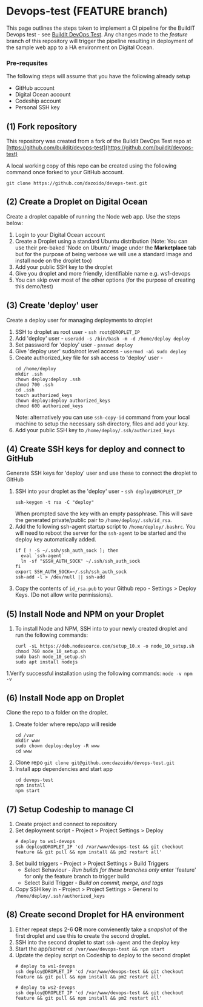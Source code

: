 # Devops-test (FEATURE branch)

This page outlines the steps taken to implement a CI pipeline for the BuildIT Devops test - see [BuildIt DevOps Test](README_BUILDIT.md).
Any changes made to the _feature_ branch of this repository will trigger the pipeline resulting in deployment of the sample
web app to a HA environment on Digital Ocean.

### Pre-requsites
The following steps will assume that you have the following already setup
 * GitHub account
 * Digital Ocean account
 * Codeship account
 * Personal SSH key

## (1) Fork repository
This repository was created from a fork of the BuildIt DevOps Test repo at [https://github.com/buildit/devops-test](https://github.com/buildit/devops-test)

A local working copy of this repo can be created using the following command once forked to your GitHub account.
```
git clone https://github.com/dazoido/devops-test.git
```

## (2) Create a Droplet on Digital Ocean
Create a droplet capable of running the Node web app. Use the steps below:

1. Login to your Digital Ocean account
1. Create a Droplet using a standard Ubuntu distribution (Note: You can use their pre-baked 'Node on Ubuntu' image under the __Marketplace__ tab but for the purpose of being verbose we will use a standard image and install node on the droplet too)
1. Add your public SSH key to the droplet
1. Give you droplet and more friendly, identifiable name e.g. ws1-devops
1. You can skip over most of the other options (for the purpose of creating this demo/test)


## (3) Create 'deploy' user
Create a deploy user for managing deployments to droplet

1. SSH to droplet as root user - `ssh root@DROPLET_IP`
1. Add 'deploy' user - `useradd -s /bin/bash -m -d /home/deploy deploy`
1. Set password for 'deploy' user - `passwd deploy`
1. Give 'deploy user' sudo/root level access - `usermod -aG sudo deploy`
1. Create authorized_key file for ssh access to 'deploy' user -
    ```
    cd /home/deploy
    mkdir .ssh
    chown deploy:deploy .ssh
    chmod 700 .ssh
    cd .ssh
    touch authorized_keys
    chown deploy:deploy authorized_keys
    chmod 600 authorized_keys
    ```
    Note: alternatively you can use `ssh-copy-id` command from your local machine to setup the necessary ssh directory, files and add your     key.
1. Add your public SSH key to `/home/deploy/.ssh/authorized_keys`


## (4) Create SSH keys for deploy and connect to GitHub
Generate SSH keys for 'deploy' user and use these to connect the droplet to GitHub

1. SSH into your droplet as the 'deploy' user - `ssh deploy@DROPLET_IP`
    ```
    ssh-keygen -t rsa -C "deploy"
    ```
    When prompted save the key with an empty passphrase.
    This will save the generated private/public pair to `/home/deploy/.ssh/id_rsa`.
1. Add the following ssh-agent startup script to `/home/deploy/.bashrc`. You will need to reboot the server for the `ssh-agent` to be started and the deploy key automatically added.
    ```
    if [ ! -S ~/.ssh/ssh_auth_sock ]; then
      eval `ssh-agent`
      ln -sf "$SSH_AUTH_SOCK" ~/.ssh/ssh_auth_sock
    fi
    export SSH_AUTH_SOCK=~/.ssh/ssh_auth_sock
    ssh-add -l > /dev/null || ssh-add
    ```
1. Copy the contents of `id_rsa.pub` to your Github repo - Settings > Deploy Keys. (Do not allow write permissions).


## (5) Install Node and NPM on your Droplet
1. To install Node and NPM, SSH into to your newly created droplet and run the following commands:
    ```
    curl -sL https://deb.nodesource.com/setup_10.x -o node_10_setup.sh
    chmod 760 node_10_setup.sh
    sudo bash node_10_setup.sh
    sudo apt install nodejs
    ```
1.Verify successful installation using the following commands:
    ```
    node -v
    npm -v
    ```

## (6) Install Node app on Droplet
Clone the repo to a folder on the droplet.
1. Create folder where repo/app will reside
    ```
    cd /var
    mkdir www
    sudo chown deploy:deploy -R www
    cd www
    ```
1. Clone repo `git clone git@github.com:dazoido/devops-test.git`
1. Install app dependencies and start app
    ```
    cd devops-test
    npm install
    npm start
    ```

## (7) Setup Codeship to manage CI
1. Create project and connect to repository
1. Set deployment script - Project > Project Settings > Deploy
    ```
    # deploy to ws1-devops
    ssh deploy@DROPLET_IP 'cd /var/www/devops-test && git checkout feature && git pull && npm install && pm2 restart all'
    ```
1. Set build triggers - Project > Project Settings > Build Triggers
    * Select Behaviour - _Run builds for these branches only_ enter 'feature' for only the feature branch to trigger build
    * Select Build Trigger - _Build on commit, merge, and tags_
1. Copy SSH key in - Project > Project Settings > General to `/home/deploy/.ssh/authorized_keys`

## (8) Create second Droplet for HA environment
1. Either repeat steps 2-6 __OR__ more convienently take a _snapshot_ of the first droplet and use this to create the second droplet.
1. SSH into the second droplet to start `ssh-agent` and the deploy key
1. Start the app/server `cd /var/www/devops-test && npm start`
1. Update the deploy script on Codeship to deploy to the second droplet 
    ```
    # deploy to ws1-devops
    ssh deploy@DROPLET_IP 'cd /var/www/devops-test && git checkout feature && git pull && npm install && pm2 restart all'

    # deploy to ws2-devops
    ssh deploy@DROPLET_IP 'cd /var/www/devops-test && git checkout feature && git pull && npm install && pm2 restart all'
    ```
    

